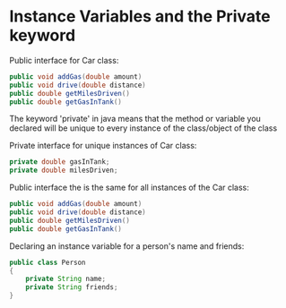 # Instance Variables and the Private keyword

Public interface for Car class:

```java
public void addGas(double amount)
public void drive(double distance)
public double getMilesDriven()
public double getGasInTank()
```

The keyword 'private' in java means that the method or variable you declared will be unique to every instance of the class/object of the class

Private interface for unique instances of Car class:

```java
private double gasInTank;
private double milesDriven;
```

Public interface the is the same for all instances of the Car class:

```java
public void addGas(double amount)
public void drive(double distance)
public double getMilesDriven()
public double getGasInTank()
```


Declaring an instance variable for a person's name and friends:

```java
public class Person
{
    private String name;
    private String friends;
}
```

